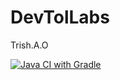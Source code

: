 # DevTolLabs
Trish.A.O


[![Java CI with Gradle](https://github.com/mokakokakokako/DevTolLabs/actions/workflows/gradle.yml/badge.svg)](https://github.com/mokakokakokako/DevTolLabs/actions/workflows/gradle.yml)
